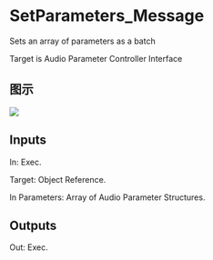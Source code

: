 # SetParameters_Message

Sets an array of parameters as a batch

Target is Audio Parameter Controller Interface

## 图示

![]($-20221218-18071101.png)

## Inputs

In: Exec.

Target: Object Reference.

In Parameters: Array of Audio Parameter Structures.  

## Outputs

Out: Exec.

